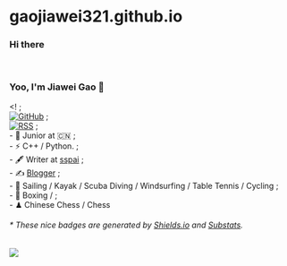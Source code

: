 # gaojiawei321.github.io

### Hi there  
<br/><!--**Mayandev/Mayandev** is a ✨ _special_ ✨ repository because its `README.md` (this file) appears on your GitHub profile.
<br/>Here are some ideas to get you started:
<br/>-   I’m currently working on ...<br/>-   I’m currently learning ...<br/>-   I’m looking to collaborate on ...<br/>-   I’m looking for help with ...<br/>-   Ask me about ...<br/>-   How to reach me: ...<br/>-   Pronouns: ...<br/>- ⚡ Fun fact: ...<br/>-->



### Yoo, I'm Jiawei Gao 👋

<!
;<br/>[![GitHub](https://img.shields.io/badge/dynamic/json?;<br/>logo=github&label=GitHub&labelColor=495867&color=495867&query=%24.data.totalSubs&url=https%3A%2F%2Fapi.spencerwoo.com%2Fsubstats%2F%3Fsource%3Dgithub%26queryKey%3Dhayschan&style=flat-square)](https://github.com/hayschan)
;<br/>[![RSS](https://img.shields.io/badge/dynamic/json?logo=rss&logoColor=white&label=RSS&labelColor=95B8D1&color=95B8D1&query=%24.data.totalSubs&url=https%3A%2F%2Fapi.spencerwoo.com%2Fsubstats%2F%3Fsource%3Dfeedly%257Cinoreader%257CfeedsPub%26queryKey%3Dhttps://haysc.tech/feed.xml&style=flat-square)](https://haysc.tech/)
;<br/>- 🍻 Junior at 🇨🇳 
;<br/>-  ⚡ C++ / Python.
;<br/>- 🖋 Writer at [sspai](https://sspai.com/u/aw0luepf/posts)
;<br/>- ✍️ [Blogger](https://haysc.tech)
;<br/>- 🏃 Sailing / Kayak / Scuba Diving / Windsurfing / Table Tennis / Cycling
;<br/>- 🥋 Boxing /
;<br/>- ♟ Chinese Chess / Chess 

>

<h6>* These nice badges are generated by <a href="https://shields.io/">Shields.io</a> and <a href="https://github.com/spencerwooo/Substats">Substats</a>.</h6>





![](https://github-readme-stats.vercel.app/api?username=gaojiawei321)
